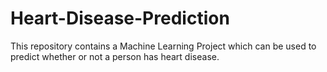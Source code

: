 # Heart-Disease-Prediction
This repository contains a Machine Learning Project which can  be used to predict whether or not a person has heart disease.
